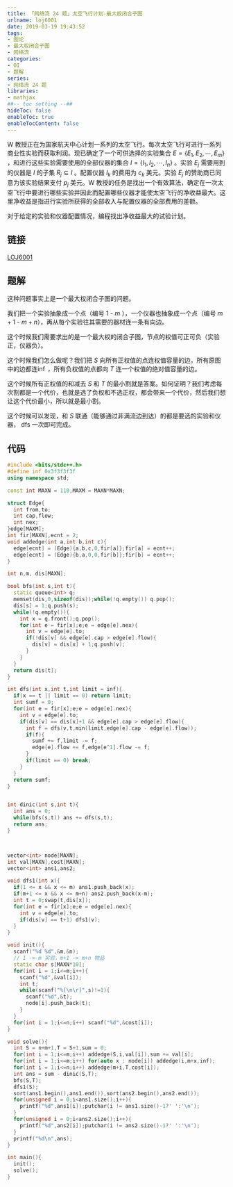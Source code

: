 ```yaml
---
title: 「网络流 24 题」太空飞行计划-最大权闭合子图
urlname: loj6001
date: 2019-03-19 19:43:52
tags:
- 图论
- 最大权闭合子图
- 网络流
categories:
- OI
- 题解
series:
- 网络流 24 题
libraries:
- mathjax 
##-- toc setting --##
hideToc: false
enableToc: true
enableTocContent: false
---
```



W 教授正在为国家航天中心计划一系列的太空飞行。每次太空飞行可进行一系列商业性实验而获取利润。现已确定了一个可供选择的实验集合 $E = \{ E_1, E_2, \cdots, E_m \}$ ，和进行这些实验需要使用的全部仪器的集合 $I = \{ I_1, I_2, \cdots, I_n \}$ 。实验 $E_j$ 需要用到的仪器是 $I$ 的子集 $R_j \subseteq I$ 。配置仪器 $I_k$ 的费用为 $c_k$ 美元。实验 $E_j$ 的赞助商已同意为该实验结果支付 $p_j$ 美元。W 教授的任务是找出一个有效算法，确定在一次太空飞行中要进行哪些实验并因此而配置哪些仪器才能使太空飞行的净收益最大。这里净收益是指进行实验所获得的全部收入与配置仪器的全部费用的差额。

对于给定的实验和仪器配置情况，编程找出净收益最大的试验计划。

<!--more-->

## 链接

[LOJ6001](https://loj.ac/problem/6001)

## 题解

这种问题事实上是一个最大权闭合子图的问题。

我们把一个实验抽象成一个点（编号 $1$ - $m$ ），一个仪器也抽象成一个点（编号 $m+1$ - $m+n$），再从每个实验往其需要的器材连一条有向边。

这个时候我们需要求出的是一个最大权的闭合子图，节点的权值可正可负（实验正，仪器负）。

这个时候我们怎么做呢？我们把 $S$ 向所有正权值的点连权值容量的边，所有原图中的边都连$\inf$ ，所有负权值的点都向 $T$ 连一个权值的绝对值容量的边。

这个时候所有正权值的和减去 $S$ 和 $T$ 的最小割就是答案。如何证明？我们考虑每次割都是一个代价，也就是选了负权和不选正权，都会带来一个代价，然后我们想让这个代价最小，所以就是最小割。

这个时候可以发现，和 $S$ 联通（能够通过非满流边到达）的都是要选的实验和仪器， dfs 一次即可完成。

## 代码

```cpp
#include <bits/stdc++.h>
#define inf 0x3f3f3f3f
using namespace std;

const int MAXN = 110,MAXM = MAXN*MAXN;

struct Edge{
  int from,to;
  int cap,flow;
  int nex;
}edge[MAXM];
int fir[MAXN],ecnt = 2;
void addedge(int a,int b,int c){
  edge[ecnt] = (Edge){a,b,c,0,fir[a]};fir[a] = ecnt++;
  edge[ecnt] = (Edge){b,a,0,0,fir[b]};fir[b] = ecnt++;
}

int n,m, dis[MAXN];

bool bfs(int s,int t){
  static queue<int> q;
  memset(dis,0,sizeof(dis));while(!q.empty()) q.pop();
  dis[s] = 1;q.push(s);
  while(!q.empty()){
    int x = q.front();q.pop();
    for(int e = fir[x];e;e = edge[e].nex){
      int v = edge[e].to;
      if(!dis[v] && edge[e].cap > edge[e].flow){
        dis[v] = dis[x] + 1;q.push(v);
      }
    }
  }
  return dis[t];
}

int dfs(int x,int t,int limit = inf){
  if(x == t || limit == 0) return limit;
  int sumf = 0;
  for(int e = fir[x];e;e = edge[e].nex){
    int v = edge[e].to;
    if(dis[v] == dis[x]+1 && edge[e].cap > edge[e].flow){
      int f = dfs(v,t,min(limit,edge[e].cap - edge[e].flow));
      if(f){
        sumf += f,limit -= f;
        edge[e].flow += f,edge[e^1].flow -= f;
      }
      if(limit == 0) break;
    }
  }
  return sumf;
}


int dinic(int s,int t){
  int ans = 0;
  while(bfs(s,t)) ans += dfs(s,t);
  return ans;
}



vector<int> node[MAXN];
int val[MAXN],cost[MAXN];
vector<int> ans1,ans2;

void dfs1(int x){
  if(1 <= x && x <= m) ans1.push_back(x);
  if(m+1 <= x && x <= m+n) ans2.push_back(x-m);
  int t = 0;swap(t,dis[x]);
  for(int e = fir[x];e;e = edge[e].nex){
    int v = edge[e].to;
    if(dis[v] == t+1) dfs1(v);
  }
}

void init(){
  scanf("%d %d",&m,&n);
  // 1 -> m 实验，m+1 -> m+n 物品
  static char s[MAXN*10];
  for(int i = 1;i<=m;i++){
    scanf("%d",&val[i]);
    int t;
    while(scanf("%[\n\r]",s)!=1){
      scanf("%d",&t);
      node[i].push_back(t);
    }
  }
  for(int i = 1;i<=n;i++) scanf("%d",&cost[i]);
}

void solve(){
  int S = n+m+1,T = S+1,sum = 0;
  for(int i = 1;i<=m;i++) addedge(S,i,val[i]),sum += val[i];
  for(int i = 1;i<=m;i++) for(auto x : node[i]) addedge(i,m+x,inf);
  for(int i = 1;i<=n;i++) addedge(m+i,T,cost[i]);
  int ans = sum - dinic(S,T);
  bfs(S,T);
  dfs1(S);
  sort(ans1.begin(),ans1.end()),sort(ans2.begin(),ans2.end());
  for(unsigned i = 0;i<ans1.size();i++){
    printf("%d",ans1[i]);putchar(i != ans1.size()-1?' ':'\n');
  }
  for(unsigned i = 0;i<ans2.size();i++){
    printf("%d",ans2[i]);putchar(i != ans2.size()-1?' ':'\n');
  }
  printf("%d\n",ans);
}

int main(){
  init();
  solve();
}
```


